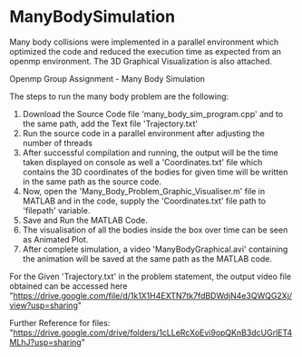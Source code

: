 # ManyBodySimulation
Many body collisions were implemented in a parallel environment which optimized the code and reduced the execution time as expected from an openmp environment. The 3D Graphical Visualization is also attached.

Openmp Group Assignment - Many Body Simulation

The steps to run the many body problem are the following:
1. Download the Source Code file 'many_body_sim_program.cpp' and to the same path, add the Text file 'Trajectory.txt'
2. Run the source code in a parallel environment after adjusting the number of threads 
3. After successful compilation and running, the output will be the time taken displayed on console as well a 'Coordinates.txt' file which contains the 3D coordinates of the bodies for given time will be written in the same path as the source code.
4. Now, open the 'Many_Body_Problem_Graphic_Visualiser.m' file in MATLAB and in the code, supply the 'Coordinates.txt' file path to 'filepath' variable.
5. Save and Run the MATLAB Code.
6. The visualisation of all the bodies inside the box over time can be seen as Animated Plot.
7. After complete simulation, a video 'ManyBodyGraphical.avi' containing the animation will be saved at the same path as the MATLAB code.

For the Given 'Trajectory.txt' in the problem statement, the output video file obtained can be accessed here "https://drive.google.com/file/d/1k1X1H4EXTN7tk7fdBDWdjN4e3QWQG2Xj/view?usp=sharing"

Further Reference for files:
"https://drive.google.com/drive/folders/1cLLeRcXoEvi9opQKnB3dcUGrlET4MLhJ?usp=sharing" 
